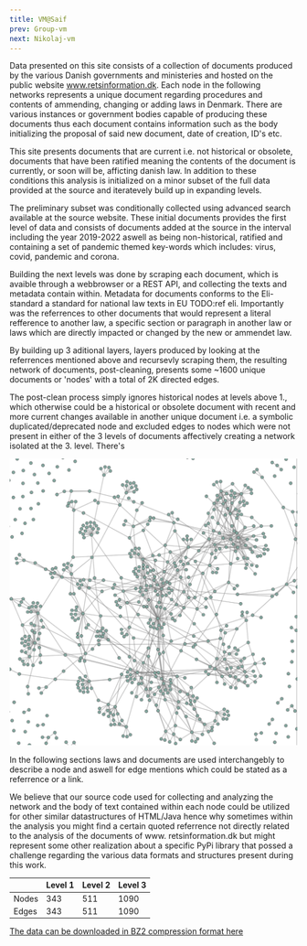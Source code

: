 ```yaml
---
title: VM@Saif
prev: Group-vm
next: Nikolaj-vm
---
```


Data presented on this site consists of a collection of documents produced by the various Danish governments and
ministeries and hosted on the public website www.retsinformation.dk. Each node in the following networks represents a
unique document regarding procedures and contents of ammending, changing or adding laws in Denmark. There 
are various instances or government bodies capable of producing these documents thus each document contains 
information such as the body initializing the proposal of said new document, date of creation, ID's etc.

This site presents documents that are current i.e. not historical or obsolete, documents that have been ratified 
meaning the contents of the document is currently, or soon will be, afficting danish law. In addition to these 
conditions this analysis is initialized on a minor subset of the full data provided at the source and iteratevely 
build up in expanding levels. 

The preliminary subset was conditionally collected using advanced search available at the source website. These 
initial documents provides the first level of data and consists of documents added at the source in the interval 
including the year 2019-2022 aswell as being non-historical, ratified and containing a set of pandemic themed 
key-words which includes: virus, covid, pandemic and corona.

Building the next levels was done by scraping each document, which is avaible through a webbrowser or a REST API, 
and collecting the texts and metadata contain within. Metadata for documents conforms to the Eli-standard a standard 
for national law texts in EU TODO:ref eli. Importantly was the referrences to other documents that would represent a 
literal refference to another law, a specific section or paragraph in another law or laws which are directly 
impacted or changed by the new or ammendet law. 

By building up 3 aditional layers, layers produced by looking at the referrences mentioned above and recursevly 
scraping them, the resulting network of documents, post-cleaning, presents some ~1600 unique documents or 'nodes' 
with a total of 2K directed edges.

The post-clean process simply ignores historical nodes at levels above 1., which otherwise could be a 
historical or obsolete document with recent and more current changes available in another unique document i.e. a 
symbolic duplicated/deprecated node and excluded edges to nodes which were not present in either of 
the 3 levels of documents affectively creating a network isolated at the 3. level.
There's

![](/images/tempFinalNetwork.png)



In the following sections laws and documents are used interchangebly to describe a node and aswell for edge mentions 
which could be stated as a referrence or a link.
    
We believe that our source code used for collecting and analyzing the network and the body of text contained within 
each node could be utilized for other similar datastructures of HTML/Java hence why sometimes within the analysis 
you might find a certain quoted referrence not directly related to the analysis of the documents of www.
retsinformation.dk 
but 
might represent some other realization about a specific PyPi library that possed a challenge regarding the various 
data formats and structures present during this work.

|       | Level 1 | Level 2 | Level 3 |
|-------|---------|---------|---------|
| Nodes | 343     | 511     | 1090    |
| Edges | 343     | 511     | 1090    |


[The data can be downloaded in BZ2 compression format here](/data/picl_data_l3.pbz2)


